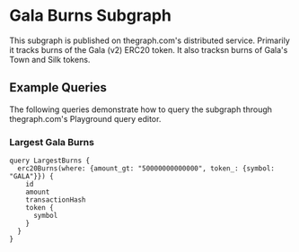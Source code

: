 # Gala Burns Subgraph
This subgraph is published on thegraph.com's distributed service. Primarily it tracks burns of the Gala (v2) ERC20 token. It also tracksn burns of Gala's Town and Silk tokens. 

## Example Queries
The following queries demonstrate how to query the subgraph through thegraph.com's Playground query editor. 

### Largest Gala Burns
```
query LargestBurns {
  erc20Burns(where: {amount_gt: "50000000000000", token_: {symbol: "GALA"}}) {
    id
    amount
    transactionHash
    token {
      symbol
    }
  }
}
```
